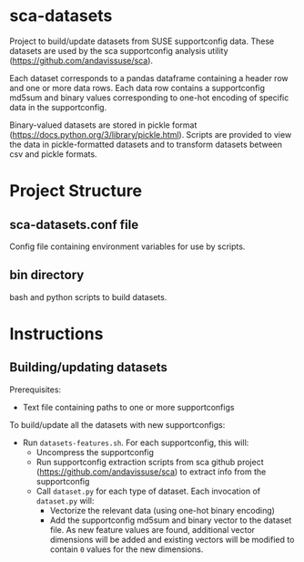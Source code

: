 # sca-datasets
Project to build/update datasets from SUSE supportconfig data.  These datasets are used by the sca supportconfig analysis utility (https://github.com/andavissuse/sca).

Each dataset corresponds to a pandas dataframe containing a header row and one or more data rows.  Each data row contains a supportconfig md5sum and binary values corresponding to one-hot encoding of specific data in the supportconfig.

Binary-valued datasets are stored in pickle format (https://docs.python.org/3/library/pickle.html).  Scripts are provided to view the data in pickle-formatted datasets and to transform datasets between csv and pickle formats.

# Project Structure

## sca-datasets.conf file
Config file containing environment variables for use by scripts.

## bin directory
bash and python scripts to build datasets.

# Instructions

## Building/updating datasets
Prerequisites:
* Text file containing paths to one or more supportconfigs

To build/update all the datasets with new supportconfigs:
* Run `datasets-features.sh`.  For each supportconfig, this will:
    * Uncompress the supportconfig
    * Run supportconfig extraction scripts from sca github project (https://github.com/andavissuse/sca) to extract info from the supportconfig 
    * Call `dataset.py` for each type of dataset.  Each invocation of `dataset.py` will:
      * Vectorize the relevant data (using one-hot binary encoding)
      * Add the supportconfig md5sum and binary vector to the dataset file.  As new feature values are found, additional vector dimensions will be added and existing vectors will be modified to contain `0` values for the new dimensions.
